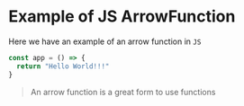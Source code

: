 # Example of JS ArrowFunction

Here we have an example of an arrow function in `JS`

```js
const app = () => {
  return "Hello World!!!"
}
```

> An arrow function is a great form to use functions